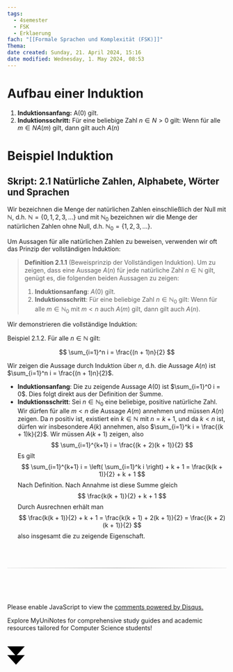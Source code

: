 ```yaml
---
tags:
  - 4semester
  - FSK
  - Erklaerung
fach: "[[Formale Sprachen und Komplexität (FSK)]]"
Thema:
date created: Sunday, 21. April 2024, 15:16
date modified: Wednesday, 1. May 2024, 08:53
---
```


# Aufbau einer Induktion

1. **Induktionsanfang:** A(0) gilt.
2. **Induktionsschritt:** Für eine beliebige Zahl $n ∈ N>0$ gilt: Wenn für alle $m ∈ N A(m)$ gilt, dann gilt auch $A(n)$

# Beispiel Induktion

## Skript: 2.1 Natürliche Zahlen, Alphabete, Wörter und Sprachen

Wir bezeichnen die Menge der natürlichen Zahlen einschließlich der Null mit $\mathbb{N}$, d.h. $\mathbb{N} = \{0,1,2,3,…\}$ und mit $\mathbb{N}_0$ bezeichnen wir die Menge der natürlichen Zahlen ohne Null, d.h. $\mathbb{N}_0 = \{1,2,3,…\}$.

Um Aussagen für alle natürlichen Zahlen zu beweisen, verwenden wir oft das Prinzip der vollständigen Induktion:

> **Definition 2.1.1** (Beweisprinzip der Vollständigen Induktion). Um zu zeigen, dass eine Aussage $A(n)$ für jede natürliche Zahl $n \in \mathbb{N}$ gilt, genügt es, die folgenden beiden Aussagen zu zeigen:
>
> 1. **Induktionsanfang**: $A(0)$ gilt.
> 2. **Induktionsschritt**: Für eine beliebige Zahl $n \in \mathbb{N}_0$ gilt: Wenn für alle $m \in \mathbb{N}_0$ mit $m < n$ auch $A(m)$ gilt, dann gilt auch $A(n)$.

Wir demonstrieren die vollständige Induktion:

Beispiel 2.1.2. Für alle $n \in \mathbb{N}$ gilt:

$$
\sum_{i=1}^n i = \frac{(n + 1)n}{2}
$$

Wir zeigen die Aussage durch Induktion über $n$, d.h. die Aussage $A(n)$ ist $\sum_{i=1}^n i = \frac{(n + 1)n}{2}$.

- **Induktionsanfang**: Die zu zeigende Aussage $A(0)$ ist $\sum_{i=1}^0 i = 0$. Dies folgt direkt aus der Definition der Summe.
- **Induktionsschritt**: Sei $n \in \mathbb{N}_0$ eine beliebige, positive natürliche Zahl. Wir dürfen für alle $m < n$ die Aussage $A(m)$ annehmen und müssen $A(n)$ zeigen. Da $n$ positiv ist, existiert ein $k \in \mathbb{N}$ mit $n = k + 1$, und da $k < n$ ist, dürfen wir insbesondere $A(k)$ annehmen, also $\sum_{i=1}^k i = \frac{(k + 1)k}{2}$. Wir müssen $A(k + 1)$ zeigen, also
  $$
  \sum_{i=1}^{k+1} i = \frac{(k + 2)(k + 1)}{2}
  $$
  Es gilt
  $$
   \sum_{i=1}^{k+1} i = \left( \sum_{i=1}^k i \right) + k + 1 = \frac{k(k + 1)}{2} + k + 1
  $$
  Nach Definition. Nach Annahme ist diese Summe gleich
  $$
   \frac{k(k + 1)}{2} + k + 1
  $$
  Durch Ausrechnen erhält man
  $$
  \frac{k(k + 1)}{2} + k + 1 = \frac{k(k + 1) + 2(k + 1)}{2} = \frac{(k + 2)(k + 1)}{2}
  $$
  also insgesamt die zu zeigende Eigenschaft.

<!-- DISQUS SCRIPT COMMENT START -->

<hr style="border: none; height: 2px; background: linear-gradient(to right, #f0f0f0, #ccc, #f0f0f0); margin-top: 4rem; margin-bottom: 5rem;">
<div id="disqus_thread"></div>
<script>
    /**
    *  RECOMMENDED CONFIGURATION VARIABLES: EDIT AND UNCOMMENT THE SECTION BELOW TO INSERT DYNAMIC VALUES FROM YOUR PLATFORM OR CMS.
    *  LEARN WHY DEFINING THESE VARIABLES IS IMPORTANT: https://disqus.com/admin/universalcode/#configuration-variables    */
    /*
    var disqus_config = function () {
    this.page.url = PAGE_URL;  // Replace PAGE_URL with your page's canonical URL variable
    this.page.identifier = PAGE_IDENTIFIER; // Replace PAGE_IDENTIFIER with your page's unique identifier variable
    };
    */
    (function() { // DON'T EDIT BELOW THIS LINE
    var d = document, s = d.createElement('script');
    s.src = 'https://myuninotes.disqus.com/embed.js';
    s.setAttribute('data-timestamp', +new Date());
    (d.head || d.body).appendChild(s);
    })();
</script>
<noscript>Please enable JavaScript to view the <a href="https://disqus.com/?ref_noscript">comments powered by Disqus.</a></noscript>

<!-- DISQUS SCRIPT COMMENT END -->

<!-- Sliding Banner START -->

<div id="slidingBanner" class="banner">
  <p class="banner-text">
    Explore MyUniNotes for comprehensive study guides and academic resources tailored for Computer Science students!
  </p>
  <svg id="closeBanner" class="arrows">
    <path d="M0 20 L20 42 L40 20"></path>
    <path d="M0 40 L20 62 L40 40"></path>
  </svg>
</div>

<script>
  // JavaScript to slide down the banner on page load
  document.addEventListener('DOMContentLoaded', function() {
    // Generate a random number between 1 and 5
    const randomNumber = Math.floor(Math.random() * 5) + 1;
    console.log(randomNumber)
    if (randomNumber === 1) {
      setTimeout(function() {
        const banner = document.getElementById('slidingBanner');
        if (banner) {
          banner.classList.add('show');
        }
      }, 1000); // Adjust the delay as needed

      const closeBanner = document.getElementById('closeBanner');
      if (closeBanner) {
        closeBanner.addEventListener('click', function() {
          const banner = document.getElementById('slidingBanner');
          if (banner) {
            banner.classList.remove('show');
            banner.style.visibility = 'hidden';
          }
        });
      }
    } else {
      // Remove the banner from the DOM if the random number is not 1
      const banner = document.getElementById('slidingBanner');
      if (banner) {
        banner.remove();
      }
    }
  });
</script>

<!-- Sliding Banner END -->
